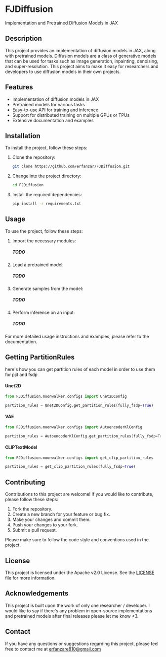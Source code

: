 # FJDiffusion

Implementation and Pretrained Diffusion Models in JAX

## Description

This project provides an implementation of diffusion models in JAX, along with pretrained models. Diffusion models are a
class of generative models that can be used for tasks such as image generation, inpainting, denoising, and
super-resolution. This project aims to make it easy for researchers and developers to use diffusion models in their own
projects.

## Features

- Implementation of diffusion models in JAX
- Pretrained models for various tasks
- Easy-to-use API for training and inference
- Support for distributed training on multiple GPUs or TPUs
- Extensive documentation and examples

## Installation

To install the project, follow these steps:

1. Clone the repository:

   ```bash
   git clone https://github.com/erfanzar/FJDiffusion.git
   ```

2. Change into the project directory:

   ```bash
   cd FJDiffusion
   ```

3. Install the required dependencies:

   ```bash
   pip install -r requirements.txt
   ```

## Usage

To use the project, follow these steps:

1. Import the necessary modules:

   ##### TODO

2. Load a pretrained model:

   ##### TODO

3. Generate samples from the model:

   ##### TODO

4. Perform inference on an input:

   ##### TODO

For more detailed usage instructions and examples, please refer to the documentation.

## Getting PartitionRules

here's how you can get partition rules of each model in order to use them for pjit and fsdp

#### Unet2D

```python
from FJDiffusion.moonwalker.configs import Unet2DConfig

partition_rules = Unet2DConfig.get_partition_rules(fully_fsdp=True)
```

#### VAE

```python
from FJDiffusion.moonwalker.configs import AutoencoderKlConfig

partition_rules = AutoencoderKlConfig.get_partition_rules(fully_fsdp=True)
```

#### CLIPTextModel

```python
from FJDiffusion.moonwalker.configs import get_clip_partition_rules

partition_rules = get_clip_partition_rules(fully_fsdp=True)
```

## Contributing

Contributions to this project are welcome! If you would like to contribute, please follow these steps:

1. Fork the repository.
2. Create a new branch for your feature or bug fix.
3. Make your changes and commit them.
4. Push your changes to your fork.
5. Submit a pull request.

Please make sure to follow the code style and conventions used in the project.

## License

This project is licensed under the Apache v2.0 License. See
the [LICENSE](https://github.com/erfanzar/FJDiffusion/blob/main/LICENSE) file for more information.

## Acknowledgements

This project is built upon the work of only one researcher / developer. I would like to say if there's any problem
in open-source implementations and pretrained models after final releases please let me know <3.

## Contact

If you have any questions or suggestions regarding this project, please feel free to contact me at
erfanzare810@gmail.com